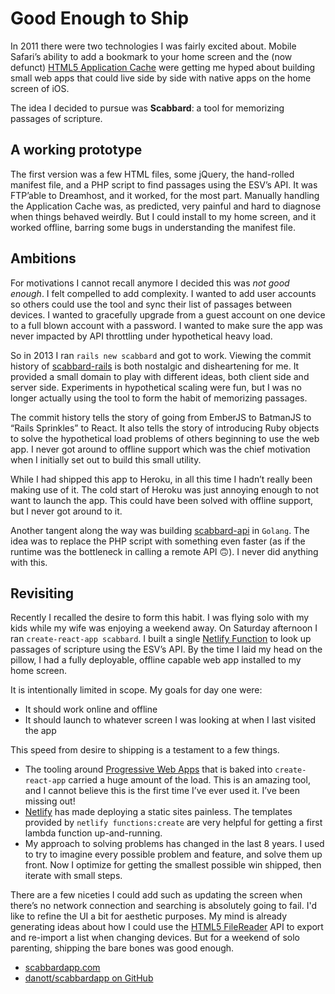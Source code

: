 <!--data 2019-11-09 #react #netlify -->

# Good Enough to Ship

In 2011 there were two technologies I was fairly excited about.
Mobile Safari’s ability to add a bookmark to your home screen and the (now defunct) [HTML5 Application Cache][] were getting me hyped about building small web apps that could live side by side with native apps on the home screen of iOS.

The idea I decided to pursue was **Scabbard**: a tool for memorizing passages of scripture.

## A working prototype

The first version was a few HTML files, some jQuery, the hand-rolled manifest file, and a PHP script to find passages using the ESV’s API.
It was FTP’able to Dreamhost, and it worked, for the most part.
Manually handling the Application Cache was, as predicted, very painful and hard to diagnose when things behaved weirdly.
But I could install to my home screen, and it worked offline, barring some bugs in understanding the manifest file.

## Ambitions

For motivations I cannot recall anymore I decided this was _not good enough_.
I felt compelled to add complexity.
I wanted to add user accounts so others could use the tool and sync their list of passages between devices.
I wanted to gracefully upgrade from a guest account on one device to a full blown account with a password.
I wanted to make sure the app was never impacted by API throttling under hypothetical heavy load.

So in 2013 I ran `rails new scabbard` and got to work.
Viewing the commit history of [scabbard-rails][] is both nostalgic and disheartening for me.
It provided a small domain to play with different ideas, both client side and server side.
Experiments in hypothetical scaling were fun, but I was no longer actually using the tool to form the habit of memorizing passages.

The commit history tells the story of going from EmberJS to BatmanJS to “Rails Sprinkles” to React.
It also tells the story of introducing Ruby objects to solve the hypothetical load problems of others beginning to use the web app.
I never got around to offline support which was the chief motivation when I initially set out to build this small utility.

While I had shipped this app to Heroku, in all this time I hadn’t really been making use of it.
The cold start of Heroku was just annoying enough to not want to launch the app.
This could have been solved with offline support, but I never got around to it.

Another tangent along the way was building [scabbard-api][] in `Golang`.
The idea was to replace the PHP script with something even faster (as if the runtime was the bottleneck in calling a remote API 🙃).
I never did anything with this.

## Revisiting

Recently I recalled the desire to form this habit.
I was flying solo with my kids while my wife was enjoying a weekend away.
On Saturday afternoon I ran `create-react-app scabbard`.
I built a single [Netlify Function][] to look up passages of scripture using the ESV’s API.
By the time I laid my head on the pillow, I had a fully deployable, offline capable web app installed to my home screen.

It is intentionally limited in scope.
My goals for day one were:

- It should work online and offline
- It should launch to whatever screen I was looking at when I last visited the app

This speed from desire to shipping is a testament to a few things.

- The tooling around [Progressive Web Apps][] that is baked into `create-react-app` carried a huge amount of the load. This is an amazing tool, and I cannot believe this is the first time I’ve ever used it. I’ve been missing out!
- [Netlify][] has made deploying a static sites painless. The templates provided by `netlify functions:create` are very helpful for getting a first lambda function up-and-running.
- My approach to solving problems has changed in the last 8 years. I used to try to imagine every possible problem and feature, and solve them up front. Now I optimize for getting the smallest possible win shipped, then iterate with small steps.

There are a few niceties I could add such as updating the screen when there’s no network connection and searching is absolutely going to fail.
I'd like to refine the UI a bit for aesthetic purposes.
My mind is already generating ideas about how I could use the [HTML5 FileReader][] API to export and re-import a list when changing devices.
But for a weekend of solo parenting, shipping the bare bones was good enough.

- [scabbardapp.com](https://www.scabbardapp.com)
- [danott/scabbardapp on GitHub](https://github.com/danott/scabbardapp)

[html5 application cache]: https://developer.mozilla.org/en-US/docs/Web/HTML/Using_the_application_cache
[scabbard-rails]: https://github.com/danott/scabbard-rails
[scabbard-api]: https://github.com/danott/scabbard-api
[netlify function]: https://functions.netlify.com
[progressive web apps]: https://developers.google.com/web/progressive-web-apps
[netlify]: https://www.netlify.com
[html5 filereader]: https://developer.mozilla.org/en-US/docs/Web/API/FileReader